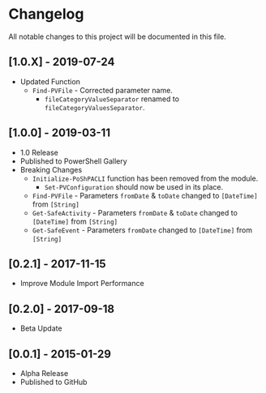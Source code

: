 # Changelog

All notable changes to this project will be documented in this file.

## [1.0.X] - 2019-07-24

- Updated Function
  - `Find-PVFile` - Corrected parameter name.
    - `fileCategoryValueSeparator` renamed to `fileCategoryValuesSeparator`.

## [1.0.0] - 2019-03-11

- 1.0 Release
- Published to PowerShell Gallery
- Breaking Changes
  - `Initialize-PoShPACLI` function has been removed from the module.
    - `Set-PVConfiguration` should now be used in its place.
  - `Find-PVFile` - Parameters `fromDate` & `toDate` changed to `[DateTime]` from `[String]`
  - `Get-SafeActivity` - Parameters `fromDate` & `toDate` changed to `[DateTime]` from `[String]`
  - `Get-SafeEvent` - Parameters `fromDate` changed to `[DateTime]` from `[String]`

## [0.2.1] - 2017-11-15

- Improve Module Import Performance

## [0.2.0] - 2017-09-18

- Beta Update

## [0.0.1] - 2015-01-29

- Alpha Release
- Published to GitHub
